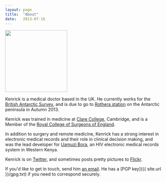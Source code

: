 ```yaml
---
layout: page
title:  "About"
date:   2013-07-16
---
```


<img src="{{ site.url }}/img/mug-1.jpg" width="200" class="polaroid hide-for-small">

Kenrick is a medical doctor based in the UK. He currently works for the [British Antarctic Survey](http://www.antarctica.ac.uk), and is due to go to [Rothera station](http://www.antarctica.ac.uk/living_and_working/research_stations/rothera/) on the Antarctic peninsula in Autumn 2013.

Kenrick was trained in medicine at [Clare College](http://www.clare.cam.ac.uk), Cambridge, and is a Member of the [Royal College of Surgeons of England](http://www.rcseng.ac.uk).

In addition to surgery and remote medicine, Kenrick has a strong interest in electronic medical records and their role in clinical decision making, and was the lead developer for [Uamuzi Bora](https://uamuzibora.org), an HIV electronic medical records system in Western Kenya.

Kenrick is on [Twitter](http://twitter.com/kenrick), and sometimes posts pretty pictures to [Flickr](http://www.flickr.com/photos/kenrickturner).

If you'd like to get in touch, send him [an email](mailto:kenrickturner@gmail.com). He has a [PGP key]({{ site.url }}/gpg.txt) if you need to correspond securely.